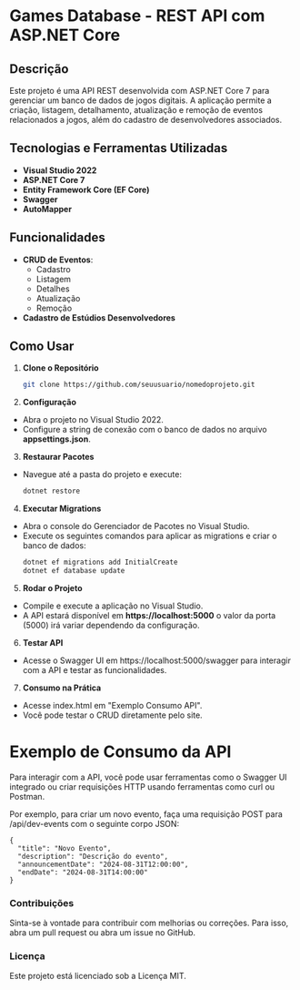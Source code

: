 # Games Database - REST API com ASP.NET Core

## Descrição

Este projeto é uma API REST desenvolvida com ASP.NET Core 7 para gerenciar um banco de dados de jogos digitais. A aplicação permite a criação, listagem, detalhamento, atualização e remoção de eventos relacionados a jogos, além do cadastro de desenvolvedores associados.

## Tecnologias e Ferramentas Utilizadas

- **Visual Studio 2022**
- **ASP.NET Core 7**
- **Entity Framework Core (EF Core)**
- **Swagger**
- **AutoMapper**

## Funcionalidades

- **CRUD de Eventos**:
  - Cadastro
  - Listagem
  - Detalhes
  - Atualização
  - Remoção
- **Cadastro de Estúdios Desenvolvedores**

## Como Usar

1. **Clone o Repositório**
   ```bash
   git clone https://github.com/seuusuario/nomedoprojeto.git
2. **Configuração**
  - Abra o projeto no Visual Studio 2022.
  - Configure a string de conexão com o banco de dados no arquivo **appsettings.json**.
3. **Restaurar Pacotes**
  - Navegue até a pasta do projeto e execute:
    ```bash
    dotnet restore
4. **Executar Migrations**
  - Abra o console do Gerenciador de Pacotes no Visual Studio.
  - Execute os seguintes comandos para aplicar as migrations e criar o banco de dados:
    ```bash
    dotnet ef migrations add InitialCreate
    dotnet ef database update
5. **Rodar o Projeto**
  - Compile e execute a aplicação no Visual Studio.
  - A API estará disponível em **https://localhost:5000** o valor da porta (5000) irá variar dependendo da configuração.
6. **Testar API**
  - Acesse o Swagger UI em https://localhost:5000/swagger para interagir com a API e testar as funcionalidades.
7. **Consumo na Prática**
  - Acesse index.html em "Exemplo Consumo API".
  - Você pode testar o CRUD diretamente pelo site.

# Exemplo de Consumo da API

Para interagir com a API, você pode usar ferramentas como o Swagger UI integrado ou criar requisições HTTP usando ferramentas como curl ou Postman.

Por exemplo, para criar um novo evento, faça uma requisição POST para /api/dev-events com o seguinte corpo JSON:

    
    {
      "title": "Novo Evento",
      "description": "Descrição do evento",
      "announcementDate": "2024-08-31T12:00:00",
      "endDate": "2024-08-31T14:00:00"
    }

### Contribuições
Sinta-se à vontade para contribuir com melhorias ou correções. Para isso, abra um pull request ou abra um issue no GitHub.

### Licença
Este projeto está licenciado sob a Licença MIT.
